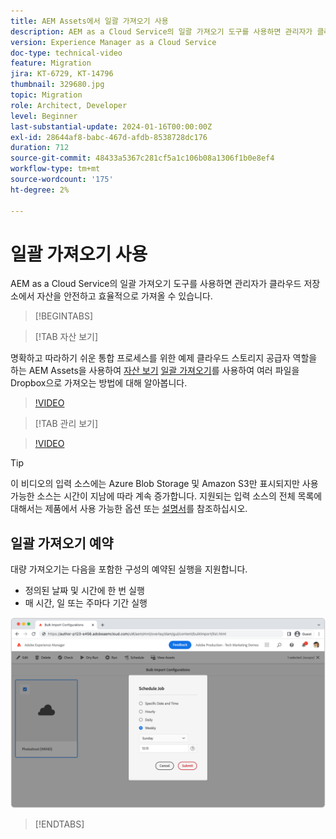 ```yaml
---
title: AEM Assets에서 일괄 가져오기 사용
description: AEM as a Cloud Service의 일괄 가져오기 도구를 사용하면 관리자가 클라우드 스토리지(Azure Blob Storage 또는 Amazon S3)에서 에셋을 안전하고 효율적으로 가져올 수 있습니다.
version: Experience Manager as a Cloud Service
doc-type: technical-video
feature: Migration
jira: KT-6729, KT-14796
thumbnail: 329680.jpg
topic: Migration
role: Architect, Developer
level: Beginner
last-substantial-update: 2024-01-16T00:00:00Z
exl-id: 28644af8-babc-467d-afdb-8538728dc176
duration: 712
source-git-commit: 48433a5367c281cf5a1c106b08a1306f1b0e8ef4
workflow-type: tm+mt
source-wordcount: '175'
ht-degree: 2%

---
```


# 일괄 가져오기 사용

AEM as a Cloud Service의 일괄 가져오기 도구를 사용하면 관리자가 클라우드 저장소에서 자산을 안전하고 효율적으로 가져올 수 있습니다.

>[!BEGINTABS]

>[!TAB 자산 보기]

명확하고 따라하기 쉬운 통합 프로세스를 위한 예제 클라우드 스토리지 공급자 역할을 하는 AEM Assets을 사용하여 [자산 보기](https://experienceleague.adobe.com/docs/experience-manager-cloud-service/content/assets/assets-view/assets-view-introduction.html?lang=ko) [일괄 가져오기](https://experienceleague.adobe.com/docs/experience-manager-cloud-service/content/assets/assets-view/bulk-import-assets-view.html?lang=ko)를 사용하여 여러 파일을 Dropbox으로 가져오는 방법에 대해 알아봅니다.

>[!VIDEO](https://video.tv.adobe.com/v/3451966/?learn=on&captions=kor)

>[!TAB 관리 보기]

>[!VIDEO](https://video.tv.adobe.com/v/341391?quality=12&learn=on&captions=kor)

>[!TIP]
>
> 이 비디오의 입력 소스에는 Azure Blob Storage 및 Amazon S3만 표시되지만 사용 가능한 소스는 시간이 지남에 따라 계속 증가합니다. 지원되는 입력 소스의 전체 목록에 대해서는 제품에서 사용 가능한 옵션 또는 [설명서](https://experienceleague.adobe.com/docs/experience-manager-cloud-service/content/assets/manage/add-assets.html?lang=ko#bulk-upload)를 참조하십시오.

## 일괄 가져오기 예약

대량 가져오기는 다음을 포함한 구성의 예약된 실행을 지원합니다.

+ 정의된 날짜 및 시간에 한 번 실행
+ 매 시간, 일 또는 주마다 기간 실행

![일괄 가져오기 일정](./assets/bulk-import/schedule.png)

>[!ENDTABS]
